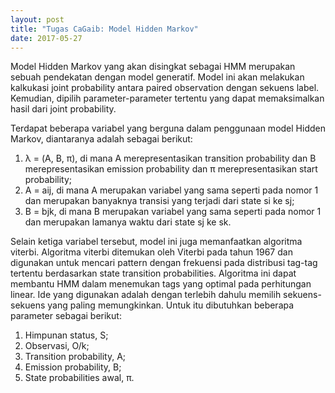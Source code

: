 ```yaml
---
layout: post
title: "Tugas CaGaib: Model Hidden Markov"
date: 2017-05-27
---
```


Model Hidden Markov yang akan disingkat sebagai HMM merupakan sebuah pendekatan dengan model generatif. Model ini akan melakukan kalkukasi joint probability antara paired observation dengan sekuens label. Kemudian, dipilih parameter-parameter tertentu yang dapat memaksimalkan hasil dari joint probability.

Terdapat beberapa variabel yang berguna dalam penggunaan model Hidden Markov, diantaranya adalah sebagai berikut:
1. λ = (A, B, π), di mana A merepresentasikan transition probability dan B merepresentasikan emission probability dan π merepresentasikan start probability;
2. A = aij, di mana A merupakan variabel yang sama seperti pada nomor 1 dan merupakan banyaknya transisi yang terjadi dari state si ke sj;
3. B = bjk, di mana B merupakan variabel yang sama seperti pada nomor 1 dan merupakan lamanya waktu dari state sj ke sk.

Selain ketiga variabel tersebut, model ini juga memanfaatkan algoritma viterbi. Algoritma viterbi ditemukan oleh Viterbi pada tahun 1967 dan digunakan untuk mencari pattern dengan frekuensi pada distribusi tag-tag tertentu berdasarkan state transition probabilities. Algoritma ini dapat membantu HMM dalam menemukan tags yang optimal pada perhitungan linear. Ide yang digunakan adalah dengan terlebih dahulu memilih sekuens-sekuens yang paling memungkinkan. Untuk itu dibutuhkan beberapa parameter sebagai berikut:
1. Himpunan status, S;
2. Observasi, O/k;
3. Transition probability, A;
4. Emission probability, B;
5. State probabilities awal, π.
